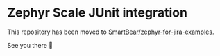 # Zephyr Scale JUnit integration

This repository has been moved to [SmartBear/zephyr-for-jira-examples](https://github.com/SmartBear/zephyr-for-jira-examples).

See you there 🙂
